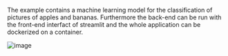The example contains a machine learning model for the classification of pictures of apples and bananas. 
Furthermore the back-end can be run with the front-end interfact of streamlit and the whole application can be dockerized on a container. 


![image](https://github.com/FVaisfeld/CNN_binary-classifier/assets/66953466/a3e5d160-8044-4fb6-acf3-b31d2d95b62d)


